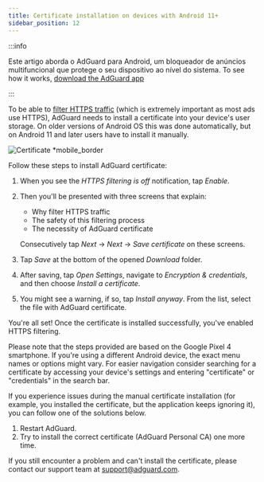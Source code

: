 ```yaml
---
title: Certificate installation on devices with Android 11+
sidebar_position: 12
---
```


:::info

Este artigo aborda o AdGuard para Android, um bloqueador de anúncios multifuncional que protege o seu dispositivo ao nível do sistema. To see how it works, [download the AdGuard app](https://agrd.io/download-kb-adblock)

:::

To be able to [filter HTTPS traffic](/general/https-filtering/what-is-https-filtering.md) (which is extremely important as most ads use HTTPS), AdGuard needs to install a certificate into your device's user storage. On older versions of Android OS this was done automatically, but on Android 11 and later users have to install it manually.

![Certificate *mobile_border](https://cdn.adtidy.org/content/kb/ad_blocker/android/solving_problems/manual-certificate/g.gif)

Follow these steps to install AdGuard certificate:

1. When you see the *HTTPS filtering is off* notification, tap *Enable*.

1. Then you'll be presented with three screens that explain:
    - Why filter HTTPS traffic
    - The safety of this filtering process
    - The necessity of AdGuard certificate

    Consecutively tap *Next* → *Next* → *Save certificate* on these screens.

1. Tap *Save* at the bottom of the opened *Download* folder.

1. After saving, tap *Open Settings*, navigate to *Encryption & credentials*, and then choose *Install a certificate*.

1. You might see a warning, if so, tap *Install anyway*. From the list, select the file with AdGuard certificate.

You're all set! Once the certificate is installed successfully, you've enabled HTTPS filtering.

Please note that the steps provided are based on the Google Pixel 4 smartphone. If you're using a different Android device, the exact menu names or options might vary. For easier navigation consider searching for a certificate by accessing your device's settings and entering "certificate" or "credentials" in the search bar.

If you experience issues during the manual certificate installation (for example, you installed the certificate, but the application keeps ignoring it), you can follow one of the solutions below.

1. Restart AdGuard.
2. Try to install the correct certificate (AdGuard Personal CA) one more time.

If you still encounter a problem and can't install the certificate, please contact our support team at support@adguard.com.
